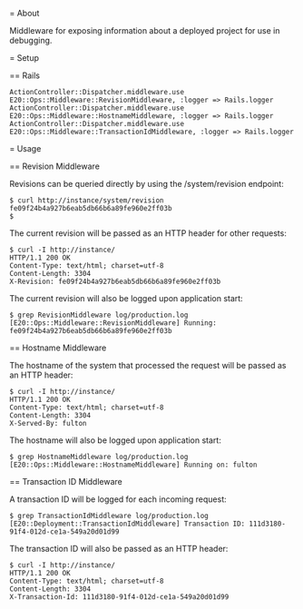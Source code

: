 = About

Middleware for exposing information about a deployed project for use in debugging.

= Setup

== Rails

    ActionController::Dispatcher.middleware.use E20::Ops::Middleware::RevisionMiddleware, :logger => Rails.logger
    ActionController::Dispatcher.middleware.use E20::Ops::Middleware::HostnameMiddleware, :logger => Rails.logger
    ActionController::Dispatcher.middleware.use E20::Ops::Middleware::TransactionIdMiddleware, :logger => Rails.logger

= Usage

== Revision Middleware

Revisions can be queried directly by using the /system/revision endpoint:

    $ curl http://instance/system/revision
    fe09f24b4a927b6eab5db66b6a89fe960e2ff03b
    $

The current revision will be passed as an HTTP header for other requests:

    $ curl -I http://instance/
    HTTP/1.1 200 OK
    Content-Type: text/html; charset=utf-8
    Content-Length: 3304
    X-Revision: fe09f24b4a927b6eab5db66b6a89fe960e2ff03b

The current revision will also be logged upon application start:

    $ grep RevisionMiddleware log/production.log
    [E20::Ops::Middleware::RevisionMiddleware] Running: fe09f24b4a927b6eab5db66b6a89fe960e2ff03b

== Hostname Middleware

The hostname of the system that processed the request will be passed as an HTTP header:

    $ curl -I http://instance/
    HTTP/1.1 200 OK
    Content-Type: text/html; charset=utf-8
    Content-Length: 3304
    X-Served-By: fulton
    
The hostname will also be logged upon application start:

    $ grep HostnameMiddleware log/production.log
    [E20::Ops::Middleware::HostnameMiddleware] Running on: fulton

== Transaction ID Middleware

A transaction ID will be logged for each incoming request:

    $ grep TransactionIdMiddleware log/production.log
    [E20::Deployment::TransactionIdMiddleware] Transaction ID: 111d3180-91f4-012d-ce1a-549a20d01d99

The transaction ID will also be passed as an HTTP header:

    $ curl -I http://instance/
    HTTP/1.1 200 OK
    Content-Type: text/html; charset=utf-8
    Content-Length: 3304
    X-Transaction-Id: 111d3180-91f4-012d-ce1a-549a20d01d99







